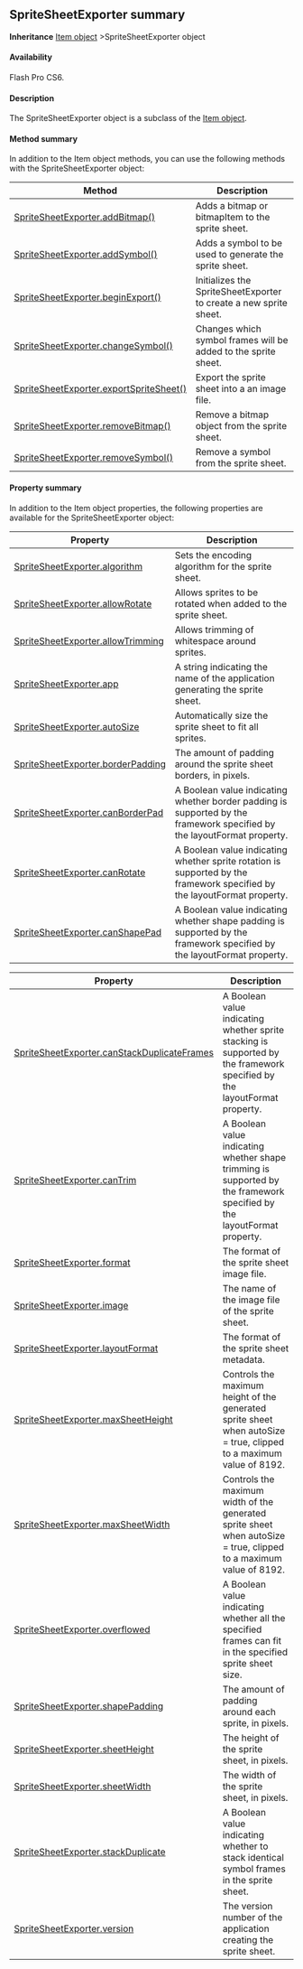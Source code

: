 ## SpriteSheetExporter summary

**Inheritance** [Item object](../Item_object/item_summary.md) >SpriteSheetExporter object

#### Availability

Flash Pro CS6.

#### Description

The SpriteSheetExporter object is a subclass of the [Item object](../Item_object/item_summary.md).

#### Method summary

In addition to the Item object methods, you can use the following methods with the SpriteSheetExporter object:

| **Method** | **Description** |
| --- | --- |
| [SpriteSheetExporter.addBitmap()](../SpriteSheetExporter_object/SpriteSheetExporter.md) | Adds a bitmap or bitmapItem to the sprite sheet. |
| [SpriteSheetExporter.addSymbol()](../SpriteSheetExporter_object/SpriteSheetExporte1.md) | Adds a symbol to be used to generate the sprite sheet. |
| [SpriteSheetExporter.beginExport()](../SpriteSheetExporter_object/SpriteSheetExporte7.md) | Initializes the SpriteSheetExporter to create a new sprite sheet. |
| [SpriteSheetExporter.changeSymbol()](../SpriteSheetExporter_object/SpriteSheetExport14.md) | Changes which symbol frames will be added to the sprite sheet. |
| [SpriteSheetExporter.exportSpriteSheet()](../SpriteSheetExporter_object/SpriteSheetExport15.md) | Export the sprite sheet into a an image file. |
| [SpriteSheetExporter.removeBitmap()](../SpriteSheetExporter_object/SpriteSheetExport22.md) | Remove a bitmap object from the sprite sheet. |
| [SpriteSheetExporter.removeSymbol()](../SpriteSheetExporter_object/SpriteSheetExport23.md) | Remove a symbol from the sprite sheet. |

#### Property summary

In addition to the Item object properties, the following properties are available for the SpriteSheetExporter object:

| **Property** | **Description** |
| --- | --- |
| [SpriteSheetExporter.algorithm](../SpriteSheetExporter_object/SpriteSheetExporte2.md) | Sets the encoding algorithm for the sprite sheet. |
| [SpriteSheetExporter.allowRotate](../SpriteSheetExporter_object/SpriteSheetExporte3.md) | Allows sprites to be rotated when added to the sprite sheet. |
| [SpriteSheetExporter.allowTrimming](../SpriteSheetExporter_object/SpriteSheetExporte4.md) | Allows trimming of whitespace around sprites. |
| [SpriteSheetExporter.app](../SpriteSheetExporter_object/SpriteSheetExporte5.md) | A string indicating the name of the application generating the sprite sheet. |
| [SpriteSheetExporter.autoSize](../SpriteSheetExporter_object/SpriteSheetExporte6.md) | Automatically size the sprite sheet to fit all sprites. |
| [SpriteSheetExporter.borderPadding](../SpriteSheetExporter_object/SpriteSheetExporte8.md) | The amount of padding around the sprite sheet borders, in pixels. |
| [SpriteSheetExporter.canBorderPad](../SpriteSheetExporter_object/SpriteSheetExporte9.md) | A Boolean value indicating whether border padding is supported by the framework specified by the layoutFormat property. |
| [SpriteSheetExporter.canRotate](../SpriteSheetExporter_object/SpriteSheetExport10.md) | A Boolean value indicating whether sprite rotation is supported by the framework specified by the layoutFormat property. |
| [SpriteSheetExporter.canShapePad](../SpriteSheetExporter_object/SpriteSheetExport12.md) | A Boolean value indicating whether shape padding is supported by the framework specified by the layoutFormat property. |

| **Property** | **Description** |
| --- | --- |
| [SpriteSheetExporter.canStackDuplicateFrames](../SpriteSheetExporter_object/SpriteSheetExport13.md) | A Boolean value indicating whether sprite stacking is supported by the framework specified by the layoutFormat property. |
| [SpriteSheetExporter.canTrim](../SpriteSheetExporter_object/SpriteSheetExport11.md) | A Boolean value indicating whether shape trimming is supported by the framework specified by the layoutFormat property. |
| [SpriteSheetExporter.format](../SpriteSheetExporter_object/SpriteSheetExport16.md) | The format of the sprite sheet image file. |
| [SpriteSheetExporter.image](../SpriteSheetExporter_object/SpriteSheetExport17.md) | The name of the image file of the sprite sheet. |
| [SpriteSheetExporter.layoutFormat](../SpriteSheetExporter_object/SpriteSheetExport18.md) | The format of the sprite sheet metadata. |
| [SpriteSheetExporter.maxSheetHeight](../SpriteSheetExporter_object/SpriteSheetExport19.md) | Controls the maximum height of the generated sprite sheet when autoSize = true, clipped to a maximum value of 8192. |
| [SpriteSheetExporter.maxSheetWidth](../SpriteSheetExporter_object/SpriteSheetExport20.md) | Controls the maximum width of the generated sprite sheet when autoSize = true, clipped to a maximum value of 8192. |
| [SpriteSheetExporter.overflowed](../SpriteSheetExporter_object/SpriteSheetExport21.md) | A Boolean value indicating whether all the specified frames can fit in the specified sprite sheet size. |
| [SpriteSheetExporter.shapePadding](../SpriteSheetExporter_object/SpriteSheetExport24.md) | The amount of padding around each sprite, in pixels. |
| [SpriteSheetExporter.sheetHeight](../SpriteSheetExporter_object/SpriteSheetExport25.md) | The height of the sprite sheet, in pixels. |
| [SpriteSheetExporter.sheetWidth](../SpriteSheetExporter_object/SpriteSheetExport26.md) | The width of the sprite sheet, in pixels. |
| [SpriteSheetExporter.stackDuplicate](../SpriteSheetExporter_object/SpriteSheetExport27.md) | A Boolean value indicating whether to stack identical symbol frames in the sprite sheet. |
| [SpriteSheetExporter.version](../SpriteSheetExporter_object/SpriteSheetExport28.md) | The version number of the application creating the sprite sheet. |
